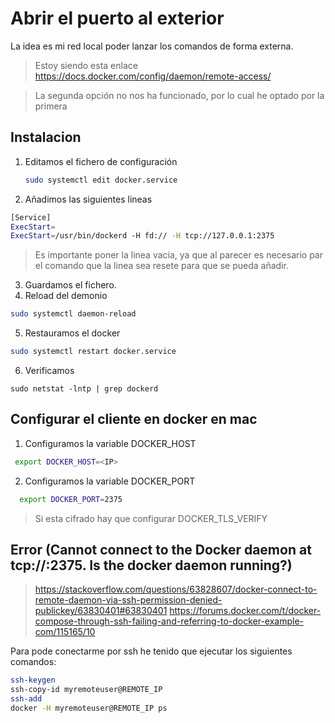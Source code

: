 

# Abrir el puerto al exterior

La idea es mi red local poder lanzar los comandos de forma externa.

> Estoy siendo esta enlace https://docs.docker.com/config/daemon/remote-access/

> La segunda opción no nos ha funcionado, por lo cual he optado por la primera
## Instalacion

1. Editamos el fichero de configuración
   ```bash
   sudo systemctl edit docker.service
   ```
2. Añadimos las siguientes lineas
  ```bash
[Service]
ExecStart=
ExecStart=/usr/bin/dockerd -H fd:// -H tcp://127.0.0.1:2375
  ```
> Es importante poner la linea vacia, ya que al parecer es necesario par el comando que la linea sea resete para que se pueda añadir.
3. Guardamos el fichero.
4. Reload del demonio
```bash
sudo systemctl daemon-reload
```
5. Restauramos el docker
```bash
sudo systemctl restart docker.service
```
6. Verificamos
```
sudo netstat -lntp | grep dockerd
```
## Configurar el cliente en docker en mac

1. Configuramos la variable DOCKER_HOST
 ```bash
  export DOCKER_HOST=<IP>
 ```  
2. Configuramos la variable DOCKER_PORT
```bash
  export DOCKER_PORT=2375
```

> Si esta cifrado hay que configurar DOCKER_TLS_VERIFY

## Error (Cannot connect to the Docker daemon at tcp://<IP>:2375. Is the docker daemon running?)

> https://stackoverflow.com/questions/63828607/docker-connect-to-remote-daemon-via-ssh-permission-denied-publickey/63830401#63830401
> https://forums.docker.com/t/docker-compose-through-ssh-failing-and-referring-to-docker-example-com/115165/10

Para pode conectarme por ssh he tenido que ejecutar los siguientes comandos:
```bash
ssh-keygen
ssh-copy-id myremoteuser@REMOTE_IP
ssh-add
docker -H myremoteuser@REMOTE_IP ps
```


